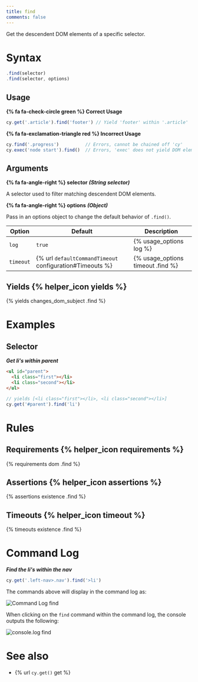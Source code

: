```yaml
---
title: find
comments: false
---
```


Get the descendent DOM elements of a specific selector.

# Syntax

```javascript
.find(selector)
.find(selector, options)
```

## Usage

**{% fa fa-check-circle green %} Correct Usage**

```javascript
cy.get('.article').find('footer') // Yield 'footer' within '.article'
```

**{% fa fa-exclamation-triangle red %} Incorrect Usage**

```javascript
cy.find('.progress')          // Errors, cannot be chained off 'cy'
cy.exec('node start').find()  // Errors, 'exec' does not yield DOM element
```

## Arguments

**{% fa fa-angle-right %} selector**  ***(String selector)***

A selector used to filter matching descendent DOM elements.

**{% fa fa-angle-right %} options**  ***(Object)***

Pass in an options object to change the default behavior of `.find()`.

Option | Default | Description
--- | --- | ---
`log` | `true` | {% usage_options log %}
`timeout` | {% url `defaultCommandTimeout` configuration#Timeouts %} | {% usage_options timeout .find %}

## Yields {% helper_icon yields %}

{% yields changes_dom_subject .find %}

# Examples

## Selector

***Get li's within parent***

```html
<ul id="parent">
  <li class="first"></li>
  <li class="second"></li>
</ul>
```

```javascript
// yields [<li class="first"></li>, <li class="second"></li>]
cy.get('#parent').find('li')
```

# Rules

## Requirements {% helper_icon requirements %}

{% requirements dom .find %}

## Assertions {% helper_icon assertions %}

{% assertions existence .find %}

## Timeouts {% helper_icon timeout %}

{% timeouts existence .find %}

# Command Log

***Find the li's within the nav***

```javascript
cy.get('.left-nav>.nav').find('>li')
```

The commands above will display in the command log as:

![Command Log find](/img/api/find/find-li-of-uls-in-test.png)

When clicking on the `find` command within the command log, the console outputs the following:

![console.log find](/img/api/find/find-in-console-shows-list-and-yields.png)

# See also

- {% url `cy.get()` get %}
